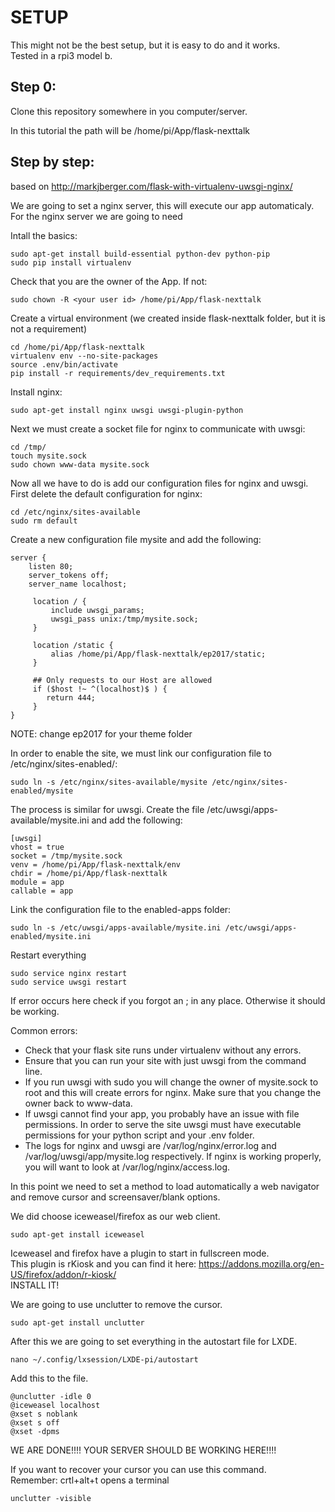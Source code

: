 # SETUP
This might not be the best setup, but it is easy to do and it works.
<br>Tested in a rpi3 model b.

## Step 0:

Clone this repository somewhere in you computer/server.

In this tutorial the path will be /home/pi/App/flask-nexttalk

## Step by step:
 based on http://markjberger.com/flask-with-virtualenv-uwsgi-nginx/
 
 We are going to set a nginx server, this will execute our app automaticaly.
 For the nginx server we are going to need 
 
 Intall the basics:
 
 ``` 
 sudo apt-get install build-essential python-dev python-pip
 sudo pip install virtualenv
 ```
 Check that you are the owner of the App. If not:
 
 ```
 sudo chown -R <your user id> /home/pi/App/flask-nexttalk
 ```
 Create a virtual environment (we created inside flask-nexttalk folder, but it is not a requirement)
 
 ```
 cd /home/pi/App/flask-nexttalk
 virtualenv env --no-site-packages
 source .env/bin/activate
 pip install -r requirements/dev_requirements.txt
 ```
 Install nginx:
 
 ```
 sudo apt-get install nginx uwsgi uwsgi-plugin-python
 ```
 Next we must create a socket file for nginx to communicate with uwsgi:
 
 ```
 cd /tmp/
touch mysite.sock
sudo chown www-data mysite.sock
```

Now all we have to do is  add our configuration files for nginx and uwsgi. First delete the default configuration for nginx:
```
cd /etc/nginx/sites-available
sudo rm default
```
Create a new configuration file mysite and add the following:

```
server {
    listen 80;
    server_tokens off;
    server_name localhost;

     location / {
         include uwsgi_params;
         uwsgi_pass unix:/tmp/mysite.sock;
     }

     location /static {
         alias /home/pi/App/flask-nexttalk/ep2017/static;
     }

     ## Only requests to our Host are allowed
     if ($host !~ ^(localhost)$ ) {
        return 444;
     }
}
```
NOTE: change ep2017 for your theme folder

In order to enable the site, we must link our configuration file to /etc/nginx/sites-enabled/:

``` 
sudo ln -s /etc/nginx/sites-available/mysite /etc/nginx/sites-enabled/mysite
```
The process is similar for uwsgi. Create the file /etc/uwsgi/apps-available/mysite.ini and add the following:
```
[uwsgi]
vhost = true
socket = /tmp/mysite.sock
venv = /home/pi/App/flask-nexttalk/env
chdir = /home/pi/App/flask-nexttalk
module = app
callable = app
```
Link the configuration file to the enabled-apps folder:

```
sudo ln -s /etc/uwsgi/apps-available/mysite.ini /etc/uwsgi/apps-enabled/mysite.ini
```

Restart everything
```
sudo service nginx restart
sudo service uwsgi restart
```
If error occurs here check if you forgot an ; in any place. Otherwise it should be working.

Common errors:
* Check that your flask site runs under virtualenv without any errors.
* Ensure that you can run your site with just uwsgi from the command line.
* If you run uwsgi with sudo you will change the owner of mysite.sock to root and this will create errors for nginx. Make sure that you change the owner back to www-data.
* If uwsgi cannot find your app, you probably have an issue with file permissions. In order to serve the site uwsgi must have executable permissions for your python script and your .env folder.
* The logs for nginx and uwsgi are /var/log/nginx/error.log and /var/log/uwsgi/app/mysite.log respectively. If nginx is working properly, you will want to look at /var/log/nginx/access.log.


In this point we need to set a method to load automatically a web navigator and remove cursor and screensaver/blank options.

We did choose iceweasel/firefox as our web client. 

```
sudo apt-get install iceweasel
```

Iceweasel and firefox have a plugin to start in fullscreen mode. <br>
This plugin is rKiosk and you can find it here: https://addons.mozilla.org/en-US/firefox/addon/r-kiosk/ <br>
INSTALL IT!

We are going to use unclutter to remove the cursor.

```
sudo apt-get install unclutter
```
After this we are going to set everything in the autostart file for LXDE.

```
nano ~/.config/lxsession/LXDE-pi/autostart
```

Add this to the file.

```
@unclutter -idle 0
@iceweasel localhost
@xset s noblank 
@xset s off 
@xset -dpms
```

WE ARE DONE!!!! YOUR SERVER SHOULD BE WORKING HERE!!!!

If you want to recover your cursor you can use this command. <br>
Remember: crtl+alt+t opens a terminal

```
unclutter -visible
```




